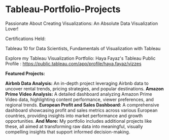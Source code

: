 # Tableau-Portfolio-Projects

Passionate About Creating Visualizations: An Absolute Data Visualization Lover!

Certifications Held:

Tableau 10 for Data Scientists, Fundamentals of Visualization with Tableau

Explore my Tableau Visualization Portfolio: Haya Fayaz's Tableau Public Profile : https://public.tableau.com/app/profile/haya.fayaz/vizzes

**Featured Projects:**

**Airbnb Data Analysis:** An in-depth project leveraging Airbnb data to uncover rental trends, pricing strategies, and popular destinations.
**Amazon Prime Video Analysis:** A detailed dashboard analyzing Amazon Prime Video data, highlighting content performance, viewer preferences, and regional trends.
**European Profit and Sales Dashboard:** A comprehensive dashboard showcasing profit and sales metrics across various European countries, providing insights into market performance and growth opportunities.
**And More:** My portfolio includes additional projects like these, all aimed at transforming raw data into meaningful, visually compelling insights that support informed decision-making.
